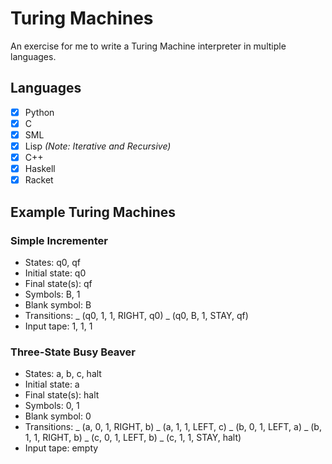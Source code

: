 # Turing Machines

An exercise for me to write a Turing Machine interpreter in multiple languages.

## Languages

- [x] Python
- [x] C
- [x] SML
- [x] Lisp _(Note: Iterative and Recursive)_
- [x] C++
- [x] Haskell
- [x] Racket

## Example Turing Machines

### Simple Incrementer

- States: q0, qf
- Initial state: q0
- Final state(s): qf
- Symbols: B, 1
- Blank symbol: B
- Transitions:
  _ (q0, 1, 1, RIGHT, q0)
  _ (q0, B, 1, STAY, qf)
- Input tape: 1, 1, 1

### Three-State Busy Beaver

- States: a, b, c, halt
- Initial state: a
- Final state(s): halt
- Symbols: 0, 1
- Blank symbol: 0
- Transitions:
  _ (a, 0, 1, RIGHT, b)
  _ (a, 1, 1, LEFT, c)
  _ (b, 0, 1, LEFT, a)
  _ (b, 1, 1, RIGHT, b)
  _ (c, 0, 1, LEFT, b)
  _ (c, 1, 1, STAY, halt)
- Input tape: empty

